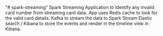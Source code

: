 "# spark-streaming" 
Spark Streaming Application to identify any invalid card number from streaming card data.
App uses Redis cache to look for the valid card details.
Kafka to stream the data to Spark Stream
Elastic search / Kibana to store the events and render in the timeline view in Kibana.
